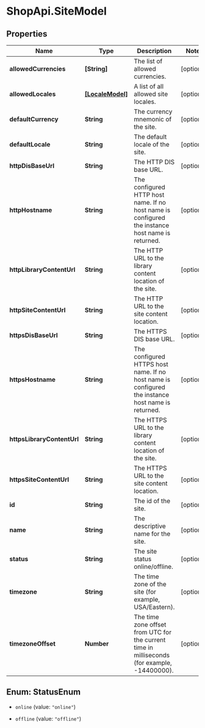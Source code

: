 # ShopApi.SiteModel

## Properties
Name | Type | Description | Notes
------------ | ------------- | ------------- | -------------
**allowedCurrencies** | **[String]** | The list of allowed currencies. | [optional] 
**allowedLocales** | [**[LocaleModel]**](LocaleModel.md) | A list of all allowed site locales. | [optional] 
**defaultCurrency** | **String** | The currency mnemonic of the site. | [optional] 
**defaultLocale** | **String** | The default locale of the site. | [optional] 
**httpDisBaseUrl** | **String** | The HTTP DIS base URL. | [optional] 
**httpHostname** | **String** | The configured HTTP host name. If no host name is configured the instance host name is returned. | [optional] 
**httpLibraryContentUrl** | **String** | The HTTP URL to the library content location of the site. | [optional] 
**httpSiteContentUrl** | **String** | The HTTP URL to the site content location. | [optional] 
**httpsDisBaseUrl** | **String** | The HTTPS DIS base URL. | [optional] 
**httpsHostname** | **String** | The configured HTTPS host name. If no host name is configured the instance host name is returned. | [optional] 
**httpsLibraryContentUrl** | **String** | The HTTPS URL to the library content location of the site. | [optional] 
**httpsSiteContentUrl** | **String** | The HTTPS URL to the site content location. | [optional] 
**id** | **String** | The id of the site. | [optional] 
**name** | **String** | The descriptive name for the site. | [optional] 
**status** | **String** | The site status online/offline. | [optional] 
**timezone** | **String** | The time zone of the site (for example, USA/Eastern). | [optional] 
**timezoneOffset** | **Number** | The time zone offset from UTC for the current time in milliseconds (for example, -14400000). | [optional] 


<a name="StatusEnum"></a>
## Enum: StatusEnum


* `online` (value: `"online"`)

* `offline` (value: `"offline"`)





